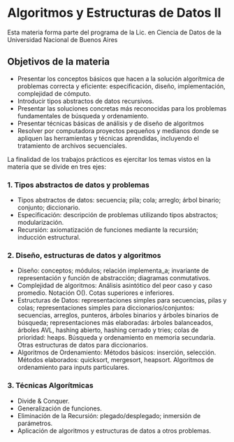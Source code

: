 # Algoritmos y Estructuras de Datos II
Esta materia forma parte del programa de la Lic. en Ciencia de Datos de la Universidad Nacional de Buenos Aires

## Objetivos de la materia
- Presentar los conceptos básicos que hacen a la solución algorítmica de problemas correcta y eficiente: especificación, diseño, implementación, complejidad de cómputo.
- Introducir tipos abstractos de datos recursivos.
- Presentar las soluciones concretas más reconocidas para los problemas fundamentales de búsqueda y ordenamiento.
- Presentar técnicas básicas de análisis y de diseño de algoritmos
- Resolver por computadora proyectos pequeños y medianos donde se apliquen las herramientas y técnicas aprendidas, incluyendo el tratamiento de archivos secuenciales.

La finalidad de los trabajos prácticos es ejercitar los temas vistos en la materia que se divide en tres ejes:

### 1. Tipos abstractos de datos y problemas
- Tipos abstractos de datos: secuencia; pila; cola; arreglo; árbol binario; conjunto; diccionario.
- Especificación: descripción de problemas utilizando tipos abstractos; modularización.
- Recursión: axiomatización de funciones mediante la recursión; inducción estructural.

### 2. Diseño, estructuras de datos y algoritmos
- Diseño: conceptos; módulos; relación implementa_a; invariante de representación y función de abstracción; diagramas conmutativos.
- Complejidad de algoritmos: Análisis asintótico del peor caso y caso promedio. Notación O(). Cotas superiores e inferiores.
- Estructuras de Datos: representaciones simples para secuencias, pilas y colas; representaciones simples para diccionarios/conjuntos: secuencias, arreglos, punteros, árboles binarios y árboles binarios de búsqueda; representaciones más elaboradas: árboles balanceados, árboles AVL, hashing abierto, hashing cerrado y tries; colas de prioridad: heaps. Búsqueda y ordenamiento en memoria secundaria. Otras estructuras de datos para diccionarios.
- Algoritmos de Ordenamiento: Métodos básicos: inserción, selección. Métodos elaborados: quicksort, mergesort, heapsort. Algoritmos de ordenamiento para inputs particulares.
 
### 3. Técnicas Algorítmicas
- Divide & Conquer.
- Generalización de funciones.
- Eliminación de la Recursión: plegado/desplegado; inmersión de parámetros.
- Aplicación de algoritmos y estructuras de datos a otros problemas.
